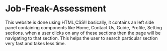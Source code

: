 # Job-Freak-Assessment
This website is done using HTML,CSS!! basically, it contains an left side panel containing components like Home, Contact Us, Guide, Profile, Setting sections. when a user clicks on any of these sections then the page will be navigating to that section. This helps the user to search particular section very fast and takes less time.  

